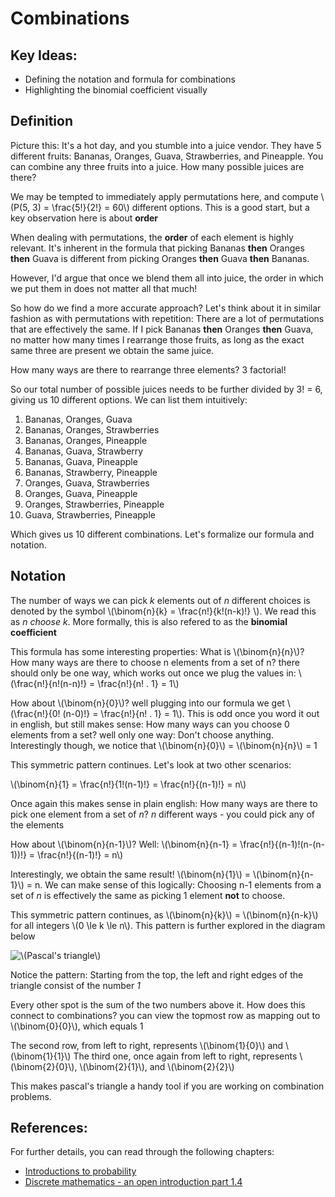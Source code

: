 # Combinations

## Key Ideas:
- Defining the notation and formula for combinations
- Highlighting the binomial coefficient visually

## Definition

Picture this: It's a hot day, and you stumble into a juice vendor. They have 5 different fruits: Bananas, Oranges, Guava, Strawberries, and Pineapple. You can combine any three fruits into a juice. How many possible juices are there? 

We may be tempted to immediately apply permutations here, and compute \\(P(5, 3) = \frac{5!}{2!} = 60\\) different options. This is a good start, but a key observation here is about **order**

When dealing with permutations, the **order** of each element is highly relevant. It's inherent in the formula that picking Bananas **then** Oranges **then** Guava is different from picking Oranges **then** Guava **then** Bananas. 

However, I'd argue that once we blend them all into juice, the order in which we put them in does not matter all that much!

So how do we find a more accurate approach? Let's think about it in similar fashion as with permutations with repetition: There are a lot of permutations that are effectively the same. If I pick Bananas **then** Oranges **then** Guava, no matter how many times I rearrange those fruits, as long as the exact same three are present we obtain the same juice. 

How many ways are there to rearrange three elements? 3 factorial! 

So our total number of possible juices needs to be further divided by 3! = 6, giving us 10 different options. We can list them intuitively:
1. Bananas, Oranges, Guava
2. Bananas, Oranges, Strawberries
3. Bananas, Oranges, Pineapple
4. Bananas, Guava, Strawberry
5. Bananas, Guava, Pineapple
6. Bananas, Strawberry, Pineapple
7. Oranges, Guava, Strawberries
8. Oranges, Guava, Pineapple
9. Oranges, Strawberries, Pineapple
10. Guava, Strawberries, Pineapple

Which gives us 10 different combinations. Let's formalize our formula and notation.

## Notation

The number of ways we can pick *k* elements out of *n* different choices is denoted by the symbol \\(\binom{n}{k} = \frac{n!}{k!(n-k)!} \\). We read this as *n choose k*. More formally, this is also refered to as the **binomial coefficient**

This formula has some interesting properties: What is \\(\binom{n}{n}\\)? How many ways are there to choose n elements from a set of n? there should only be one way, which works out once we plug the values in: \\(\frac{n!}{n!(n-n)!} = \frac{n!}{n! . 1} = 1\\)

How about \\(\binom{n}{0}\\)? well plugging into our formula we get \\(\frac{n!}{0! (n-0)!} = \frac{n!}{n! . 1} = 1\\). This is odd once you word it out in english, but still makes sense: How many ways can you choose 0 elements from a set? well only one way: Don't choose anything. Interestingly though, we notice that \\(\binom{n}{0}\\) = \\(\binom{n}{n}\\) = 1

This symmetric pattern continues. Let's look at two other scenarios:

\\(\binom{n}{1} = \frac{n!}{1!(n-1)!} = \frac{n!}{(n-1)!} = n\\) 

Once again this makes sense in plain english: How many ways are there to pick one element from a set of *n*? *n* different ways - you could pick any of the elements

How about \\(\binom{n}{n-1}\\)?
Well: \\(\binom{n}{n-1} = \frac{n!}{(n-1)!(n-(n-1))!} = \frac{n!}{(n-1)!} = n\\) 

Interestingly, we obtain the same result! \\(\binom{n}{1}\\) = \\(\binom{n}{n-1}\\) = n. We can make sense of this logically: Choosing n-1 elements from a set of *n* is effectively the same as picking 1 element **not** to choose. 

This symmetric pattern continues, as  \\(\binom{n}{k}\\) = \\(\binom{n}{n-k}\\) for all integers \\(0 \le k \le n\\). This pattern is further explored in the diagram below

![\\(Pascal's triangle\\)](/images/pascal-triangle.svg)

Notice the pattern: Starting from the top, the left and right edges of the triangle consist of the number *1*

Every other spot is the sum of the two numbers above it. How does this connect to combinations? you can view the topmost row as mapping out to \\(\binom{0}{0}\\), which equals 1

The second row, from left to right, represents \\(\binom{1}{0}\\) and \\(\binom{1}{1}\\)
The third one, once again from left to right, represents \\(\binom{2}{0}\\), \\(\binom{2}{1}\\), and \\(\binom{2}{2}\\)

This makes pascal's triangle a handy tool if you are working on combination problems.


## References:
For further details, you can read through the following chapters:
- [Introductions to probability](https://open.umn.edu/opentextbooks/textbooks/21)
- [Discrete mathematics - an open introduction part 1.4](https://discrete.openmathbooks.org/dmoi3/sec_comb-proofs.html)
